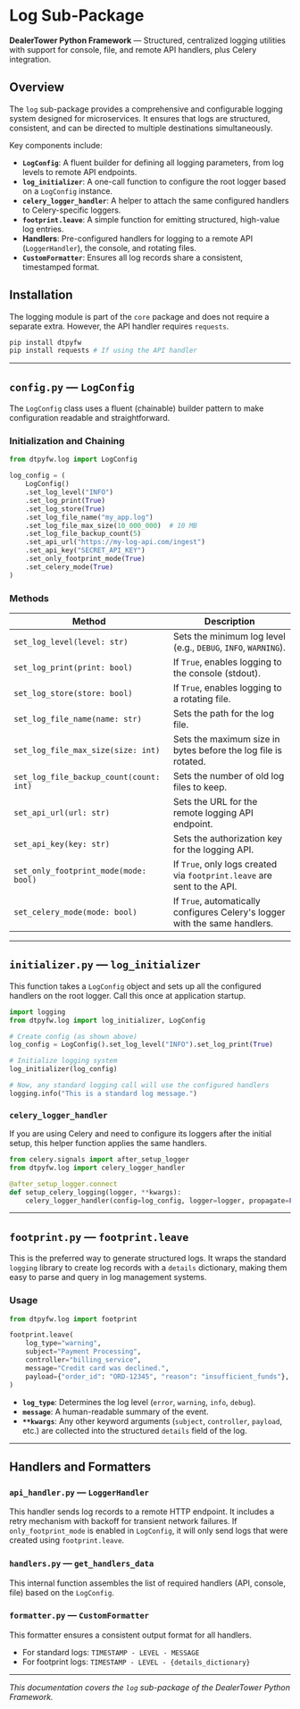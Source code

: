 # Log Sub-Package

**DealerTower Python Framework** — Structured, centralized logging utilities with support for console, file, and remote API handlers, plus Celery integration.

## Overview

The `log` sub-package provides a comprehensive and configurable logging system designed for microservices. It ensures that logs are structured, consistent, and can be directed to multiple destinations simultaneously.

Key components include:

- **`LogConfig`**: A fluent builder for defining all logging parameters, from log levels to remote API endpoints.
- **`log_initializer`**: A one-call function to configure the root logger based on a `LogConfig` instance.
- **`celery_logger_handler`**: A helper to attach the same configured handlers to Celery-specific loggers.
- **`footprint.leave`**: A simple function for emitting structured, high-value log entries.
- **Handlers**: Pre-configured handlers for logging to a remote API (`LoggerHandler`), the console, and rotating files.
- **`CustomFormatter`**: Ensures all log records share a consistent, timestamped format.

## Installation

The logging module is part of the `core` package and does not require a separate extra. However, the API handler requires `requests`.

```bash
pip install dtpyfw
pip install requests # If using the API handler
```

---

## `config.py` — `LogConfig`

The `LogConfig` class uses a fluent (chainable) builder pattern to make configuration readable and straightforward.

### Initialization and Chaining

```python
from dtpyfw.log import LogConfig

log_config = (
    LogConfig()
    .set_log_level("INFO")
    .set_log_print(True)
    .set_log_store(True)
    .set_log_file_name("my_app.log")
    .set_log_file_max_size(10_000_000)  # 10 MB
    .set_log_file_backup_count(5)
    .set_api_url("https://my-log-api.com/ingest")
    .set_api_key("SECRET_API_KEY")
    .set_only_footprint_mode(True)
    .set_celery_mode(True)
)
```

### Methods

| Method                          | Description                                                              |
| ------------------------------- | ------------------------------------------------------------------------ |
| `set_log_level(level: str)`     | Sets the minimum log level (e.g., `DEBUG`, `INFO`, `WARNING`).           |
| `set_log_print(print: bool)`    | If `True`, enables logging to the console (stdout).                      |
| `set_log_store(store: bool)`    | If `True`, enables logging to a rotating file.                           |
| `set_log_file_name(name: str)`  | Sets the path for the log file.                                          |
| `set_log_file_max_size(size: int)` | Sets the maximum size in bytes before the log file is rotated.           |
| `set_log_file_backup_count(count: int)` | Sets the number of old log files to keep.                                |
| `set_api_url(url: str)`         | Sets the URL for the remote logging API endpoint.                        |
| `set_api_key(key: str)`         | Sets the authorization key for the logging API.                          |
| `set_only_footprint_mode(mode: bool)` | If `True`, only logs created via `footprint.leave` are sent to the API.  |
| `set_celery_mode(mode: bool)`   | If `True`, automatically configures Celery's logger with the same handlers. |

---

## `initializer.py` — `log_initializer`

This function takes a `LogConfig` object and sets up all the configured handlers on the root logger. Call this once at application startup.

```python
import logging
from dtpyfw.log import log_initializer, LogConfig

# Create config (as shown above)
log_config = LogConfig().set_log_level("INFO").set_log_print(True)

# Initialize logging system
log_initializer(log_config)

# Now, any standard logging call will use the configured handlers
logging.info("This is a standard log message.")
```

### `celery_logger_handler`

If you are using Celery and need to configure its loggers after the initial setup, this helper function applies the same handlers.

```python
from celery.signals import after_setup_logger
from dtpyfw.log import celery_logger_handler

@after_setup_logger.connect
def setup_celery_logging(logger, **kwargs):
    celery_logger_handler(config=log_config, logger=logger, propagate=False)
```

---

## `footprint.py` — `footprint.leave`

This is the preferred way to generate structured logs. It wraps the standard `logging` library to create log records with a `details` dictionary, making them easy to parse and query in log management systems.

### Usage

```python
from dtpyfw.log import footprint

footprint.leave(
    log_type="warning",
    subject="Payment Processing",
    controller="billing_service",
    message="Credit card was declined.",
    payload={"order_id": "ORD-12345", "reason": "insufficient_funds"},
)
```

- **`log_type`**: Determines the log level (`error`, `warning`, `info`, `debug`).
- **`message`**: A human-readable summary of the event.
- **`**kwargs`**: Any other keyword arguments (`subject`, `controller`, `payload`, etc.) are collected into the structured `details` field of the log.

---

## Handlers and Formatters

### `api_handler.py` — `LoggerHandler`

This handler sends log records to a remote HTTP endpoint. It includes a retry mechanism with backoff for transient network failures. If `only_footprint_mode` is enabled in `LogConfig`, it will only send logs that were created using `footprint.leave`.

### `handlers.py` — `get_handlers_data`

This internal function assembles the list of required handlers (API, console, file) based on the `LogConfig`.

### `formatter.py` — `CustomFormatter`

This formatter ensures a consistent output format for all handlers.

- For standard logs: `TIMESTAMP - LEVEL - MESSAGE`
- For footprint logs: `TIMESTAMP - LEVEL - {details_dictionary}`

---

*This documentation covers the `log` sub-package of the DealerTower Python Framework.*
